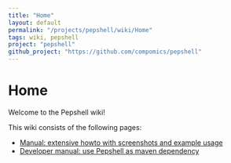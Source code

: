 ```yaml
---
title: "Home"
layout: default
permalink: "/projects/pepshell/wiki/Home"
tags: wiki, pepshell
project: "pepshell"
github_project: "https://github.com/compomics/pepshell"
---
```


# Home
Welcome to the Pepshell wiki!

This wiki consists of the following pages:

  * [Manual: extensive howto with screenshots and example usage](/projects/pepshell/wiki/Manual)
  * [Developer manual: use Pepshell as maven dependency](/projects/pepshell/wiki/DeveloperManual)
